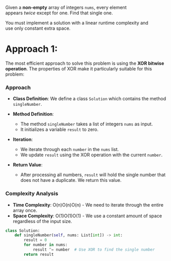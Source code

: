 
Given a **non-empty** array of integers `nums`, every element appears _twice_ except for one. Find that single one.

You must implement a solution with a linear runtime complexity and use only constant extra space.

# Approach 1:

The most efficient approach to solve this problem is using the **XOR bitwise operation**. The properties of XOR make it particularly suitable for this problem:

### Approach

- **Class Definition**: We define a class `Solution` which contains the method `singleNumber`.
    
- **Method Definition**:
    
    - The method `singleNumber` takes a list of integers `nums` as input.
    - It initializes a variable `result` to zero.
- **Iteration**:
    
    - We iterate through each `number` in the `nums` list.
    - We update `result` using the XOR operation with the current `number`.
- **Return Value**:
    
    - After processing all numbers, `result` will hold the single number that does not have a duplicate. We return this value.
### Complexity Analysis

- **Time Complexity**: O(n)O(n)O(n) - We need to iterate through the entire array once.
- **Space Complexity**: O(1)O(1)O(1) - We use a constant amount of space regardless of the input size.


```python
class Solution:
    def singleNumber(self, nums: List[int]) -> int:
        result = 0
        for number in nums:
            result ^= number  # Use XOR to find the single number
        return result



```